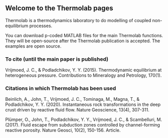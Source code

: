 ## Welcome to the Thermolab pages

Thermolab is a thermodynamics laboratory to do modelling of coupled non-equilibrium processes.

You can download p-coded MATLAB files for the main Thermolab functions. They will be open-source after the Thermolab publication is accepted. The examples are open source.

### To cite (until the main paper is published)

Vrijmoed, J. C., & Podladchikov, Y. Y. (2015). Thermodynamic equilibrium at heterogeneous pressure. Contributions to Mineralogy and Petrology, 170(1). 

### Citations in which Thermolab has been used
Beinlich, A., John, T., Vrijmoed, J. C., Tominaga, M., Magna, T., & Podladchikov, Y. Y. (2020). Instantaneous rock transformations in the deep crust driven by reactive fluid flow.  Nature Geoscience, 13(4), 307-311. 

Plümper, O., John, T., Podladchikov, Y. Y., Vrijmoed, J. C., & Scambelluri, M. (2017). Fluid escape from subduction zones controlled by channel-forming reactive porosity. Nature Geosci, 10(2), 150-156. Article.
